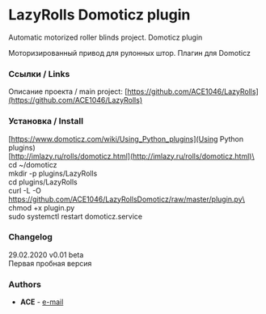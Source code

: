 ﻿# LazyRolls Domoticz plugin

Automatic motorized roller blinds project. Domoticz plugin

Моторизированный привод для рулонных штор. Плагин для Domoticz

### Ссылки / Links
Описание проекта / main project: [https://github.com/ACE1046/LazyRolls](https://github.com/ACE1046/LazyRolls)

### Установка / Install
[https://www.domoticz.com/wiki/Using_Python_plugins](Using Python plugins)\
[http://imlazy.ru/rolls/domoticz.html](http://imlazy.ru/rolls/domoticz.html)\
cd ~/domoticz\
mkdir -p plugins/LazyRolls\
cd plugins/LazyRolls\
curl -L -O https://github.com/ACE1046/LazyRollsDomoticz/raw/master/plugin.py\
chmod +x plugin.py\
sudo systemctl restart domoticz.service

### Changelog

29.02.2020 v0.01 beta\
Первая пробная версия

### Authors

* **ACE** - [e-mail](mailto:a_c_e@mail.ru)
